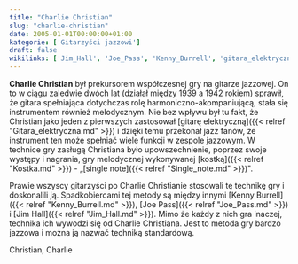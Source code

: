 ```yaml
---
title: "Charlie Christian"
slug: "charlie-christian"
date: 2005-01-01T00:00:00+01:00
kategorie: ['Gitarzyści jazzowi']
draft: false
wikilinks: ['Jim_Hall', 'Joe_Pass', 'Kenny_Burrell', 'gitara_elektryczna', 'kostka', 'single_note']
---
```

**Charlie Christian** był prekursorem współczesnej gry na gitarze
jazzowej. On to w ciągu zaledwie dwóch lat (działał między 1939 a 1942
rokiem) sprawił, że gitara spełniająca dotychczas rolę
harmoniczno-akompaniującą, stała się instrumentem również melodycznym.
Nie bez wpływu był tu fakt, że Christian jako jeden z pierwszych
zastosował [gitarę elektryczną]({{< relref "Gitara_elektryczna.md" >}}) i dzięki
temu przekonał jazz fanów, że instrument ten może spełniać wiele funkcji
w zespole jazzowym. W technice gry zasługą Christiana było
upowszechnienie, poprzez swoje występy i nagrania, gry melodycznej
wykonywanej [kostką]({{< relref "Kostka.md" >}}) - „[single
note]({{< relref "Single_note.md" >}})".

Prawie wszyscy gitarzyści po Charlie Christianie stosowa­li tę technikę
gry i doskonalili ją. Spadkobiercami tej metody są między innymi [Kenny
Burrell]({{< relref "Kenny_Burrell.md" >}}), [Joe Pass]({{< relref "Joe_Pass.md" >}}) i
[Jim Hall]({{< relref "Jim_Hall.md" >}}). Mimo że każdy z nich gra inaczej,
technika ich wywodzi się od Charlie Christiana. Jest to metoda gry
bardzo jazzowa i można ją nazwać techniką standardową.

Christian, Charlie<!-- link nie odnosił się do niczego: 'Charlie Christian' ('content/książka/Charlie_Christian.md') links to 'kategoria:gitarzyści_jazzowi' ('content/książka/kategoria:gitarzyści_jazzowi.md') and that does not exist -->
